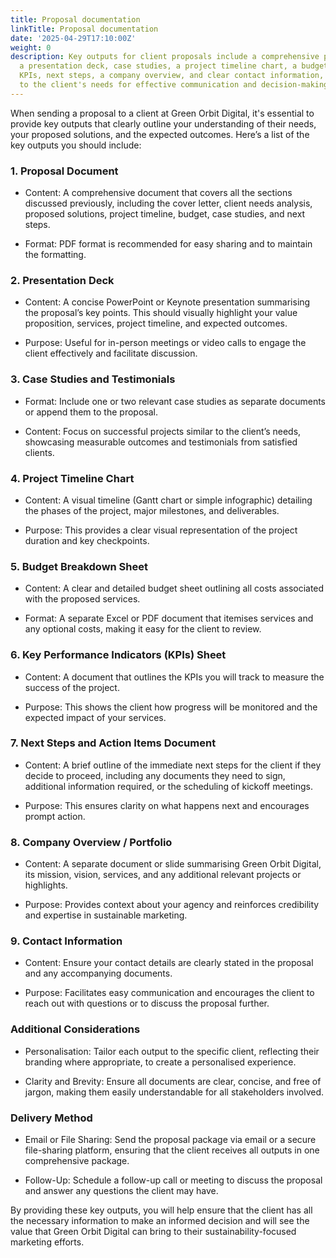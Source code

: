 ```yaml
---
title: Proposal documentation
linkTitle: Proposal documentation
date: '2025-04-29T17:10:00Z'
weight: 0
description: Key outputs for client proposals include a comprehensive proposal document,
  a presentation deck, case studies, a project timeline chart, a budget breakdown,
  KPIs, next steps, a company overview, and clear contact information, all tailored
  to the client's needs for effective communication and decision-making.
---
```



When sending a proposal to a client at Green Orbit Digital, it's essential to provide key outputs that clearly outline your understanding of their needs, your proposed solutions, and the expected outcomes. Here’s a list of the key outputs you should include:

### 1. Proposal Document

- Content: A comprehensive document that covers all the sections discussed previously, including the cover letter, client needs analysis, proposed solutions, project timeline, budget, case studies, and next steps.

- Format: PDF format is recommended for easy sharing and to maintain the formatting.

### 2. Presentation Deck

- Content: A concise PowerPoint or Keynote presentation summarising the proposal’s key points. This should visually highlight your value proposition, services, project timeline, and expected outcomes.

- Purpose: Useful for in-person meetings or video calls to engage the client effectively and facilitate discussion.

### 3. Case Studies and Testimonials

- Format: Include one or two relevant case studies as separate documents or append them to the proposal.

- Content: Focus on successful projects similar to the client’s needs, showcasing measurable outcomes and testimonials from satisfied clients.

### 4. Project Timeline Chart

- Content: A visual timeline (Gantt chart or simple infographic) detailing the phases of the project, major milestones, and deliverables.

- Purpose: This provides a clear visual representation of the project duration and key checkpoints.

### 5. Budget Breakdown Sheet

- Content: A clear and detailed budget sheet outlining all costs associated with the proposed services.

- Format: A separate Excel or PDF document that itemises services and any optional costs, making it easy for the client to review.

### 6. Key Performance Indicators (KPIs) Sheet

- Content: A document that outlines the KPIs you will track to measure the success of the project.

- Purpose: This shows the client how progress will be monitored and the expected impact of your services.

### 7. Next Steps and Action Items Document

- Content: A brief outline of the immediate next steps for the client if they decide to proceed, including any documents they need to sign, additional information required, or the scheduling of kickoff meetings.

- Purpose: This ensures clarity on what happens next and encourages prompt action.

### 8. Company Overview / Portfolio

- Content: A separate document or slide summarising Green Orbit Digital, its mission, vision, services, and any additional relevant projects or highlights.

- Purpose: Provides context about your agency and reinforces credibility and expertise in sustainable marketing.

### 9. Contact Information

- Content: Ensure your contact details are clearly stated in the proposal and any accompanying documents.

- Purpose: Facilitates easy communication and encourages the client to reach out with questions or to discuss the proposal further.

<!-- Unsupported block type: divider -->

### Additional Considerations

- Personalisation: Tailor each output to the specific client, reflecting their branding where appropriate, to create a personalised experience.

- Clarity and Brevity: Ensure all documents are clear, concise, and free of jargon, making them easily understandable for all stakeholders involved.

### Delivery Method

- Email or File Sharing: Send the proposal package via email or a secure file-sharing platform, ensuring that the client receives all outputs in one comprehensive package.

- Follow-Up: Schedule a follow-up call or meeting to discuss the proposal and answer any questions the client may have.

By providing these key outputs, you will help ensure that the client has all the necessary information to make an informed decision and will see the value that Green Orbit Digital can bring to their sustainability-focused marketing efforts.